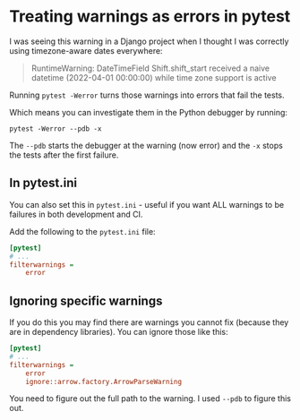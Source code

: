 # Treating warnings as errors in pytest

I was seeing this warning in a Django project when I thought I was correctly using timezone-aware dates everywhere:

> RuntimeWarning: DateTimeField Shift.shift_start received a naive datetime (2022-04-01 00:00:00) while time zone support is active

Running `pytest -Werror` turns those warnings into errors that fail the tests.

Which means you can investigate them in the Python debugger by running:

    pytest -Werror --pdb -x

The `--pdb` starts the debugger at the warning (now error) and the `-x` stops the tests after the first failure.

## In pytest.ini

You can also set this in `pytest.ini` - useful if you want ALL warnings to be failures in both development and CI.

Add the following to the `pytest.ini` file:

```ini
[pytest]
# ...
filterwarnings =
    error
```

## Ignoring specific warnings

If you do this you may find there are warnings you cannot fix (because they are in dependency libraries). You can ignore those like this:

```ini
[pytest]
# ...
filterwarnings =
    error
    ignore::arrow.factory.ArrowParseWarning
```

You need to figure out the full path to the warning. I used `--pdb` to figure this out.

